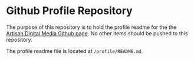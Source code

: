 # Github Profile Repository

The purpose of this repository is to hold the profile readme for the the [Artisan Digital Media Github page](https://github.com/ArtisanDM). No other items should be pushed to this repository.

The profile readme file is located at `/profile/README.md`.
